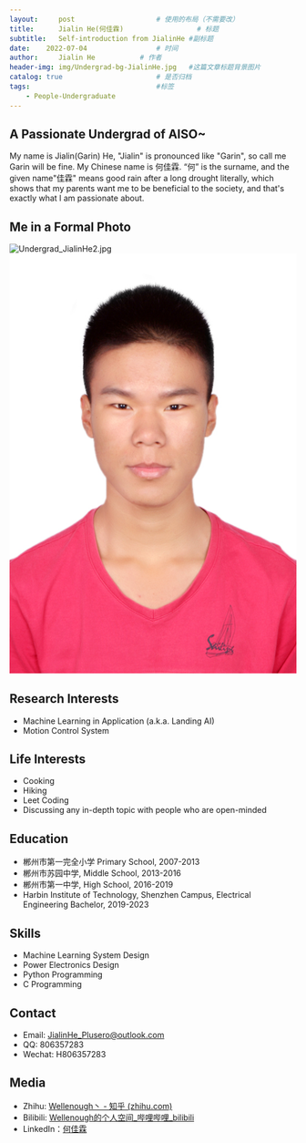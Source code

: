 ```yaml
---
layout:     post   				    # 使用的布局（不需要改）
title:      Jialin He(何佳霖)  				# 标题 
subtitle:   Self-introduction from JialinHe #副标题
date:    2022-07-04 				# 时间
author:     Jialin He 			# 作者
header-img: img/Undergrad-bg-JialinHe.jpg 	#这篇文章标题背景图片
catalog: true 						# 是否归档
tags:								#标签
    - People-Undergraduate
---
```


## A Passionate Undergrad of AISO~

My name is Jialin(Garin) He, "Jialin" is pronounced like "Garin", so call me Garin will be fine. My Chinese name is 何佳霖. “何” is the surname, and the given name"佳霖" means good rain after a long drought literally, which shows that my parents want me to be beneficial to the society, and that's exactly what I am passionate about.

## Me in a Formal Photo

![Undergrad_JialinHe2.jpg](https://gitee.com/plusero/plusero/raw/master/img/picsInURL/Undergrad_JialinHeFormal.jpg)
![nope.jpg](../img/HaoLi.jpg)

## Research Interests

+ Machine Learning in Application (a.k.a. Landing AI)
+ Motion Control System

## Life Interests

+ Cooking
+ Hiking
+ Leet Coding
+ Discussing any in-depth topic with people who are open-minded

## Education

+ 郴州市第一完全小学 Primary School, 2007-2013
+ 郴州市苏园中学, Middle School, 2013-2016
+ 郴州市第一中学, High School, 2016-2019
+ Harbin Institute of Technology, Shenzhen Campus, Electrical Engineering Bachelor, 2019-2023

## Skills

+ Machine Learning System Design
+ Power Electronics Design
+ Python Programming
+ C Programming

## Contact

+ Email: JialinHe_Plusero@outlook.com
+ QQ: 806357283
+ Wechat: H806357283

## Media

+ Zhihu: [Wellenough丶 - 知乎 (zhihu.com)](https://www.zhihu.com/people/jan-air-83)
+ Bilibili: [Wellenough的个人空间_哔哩哔哩_bilibili](https://space.bilibili.com/33557305)
+ LinkedIn：[何佳霖](https://www.linkedin.com/in/佳霖-何-62033b19a/)
